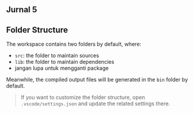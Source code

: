 ## Jurnal 5

## Folder Structure

The workspace contains two folders by default, where:

- `src`: the folder to maintain sources
- `lib`: the folder to maintain dependencies
- jangan lupa untuk mengganti package

Meanwhile, the compiled output files will be generated in the `bin` folder by default.

> If you want to customize the folder structure, open `.vscode/settings.json` and update the related settings there.
